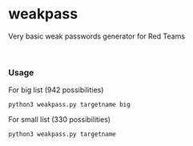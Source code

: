 # weakpass
Very basic weak passwords generator for Red Teams


<br>

### Usage  <br>

For big list (942 possibilities)

```
python3 weakpass.py targetname big
```

For small list (330 possibilities)

```
python3 weakpass.py targetname
```